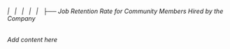 ###### |   |   |   |   |   ├── Job Retention Rate for Community Members Hired by the Company

*Add content here*